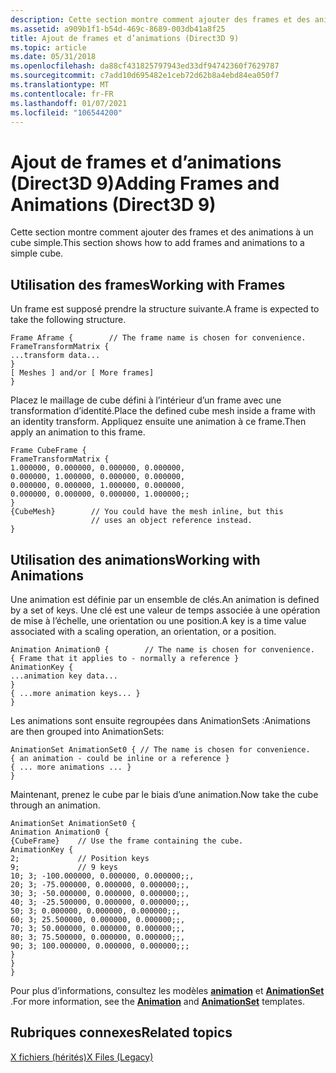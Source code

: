```yaml
---
description: Cette section montre comment ajouter des frames et des animations à un cube simple.
ms.assetid: a909b1f1-b54d-469c-8689-003db41a8f25
title: Ajout de frames et d’animations (Direct3D 9)
ms.topic: article
ms.date: 05/31/2018
ms.openlocfilehash: da88cf431825797943ed33df94742360f7629787
ms.sourcegitcommit: c7add10d695482e1ceb72d62b8a4ebd84ea050f7
ms.translationtype: MT
ms.contentlocale: fr-FR
ms.lasthandoff: 01/07/2021
ms.locfileid: "106544200"
---
```

# <a name="adding-frames-and-animations-direct3d-9"></a><span data-ttu-id="c115d-103">Ajout de frames et d’animations (Direct3D 9)</span><span class="sxs-lookup"><span data-stu-id="c115d-103">Adding Frames and Animations (Direct3D 9)</span></span>

<span data-ttu-id="c115d-104">Cette section montre comment ajouter des frames et des animations à un cube simple.</span><span class="sxs-lookup"><span data-stu-id="c115d-104">This section shows how to add frames and animations to a simple cube.</span></span>

## <a name="working-with-frames"></a><span data-ttu-id="c115d-105">Utilisation des frames</span><span class="sxs-lookup"><span data-stu-id="c115d-105">Working with Frames</span></span>

<span data-ttu-id="c115d-106">Un frame est supposé prendre la structure suivante.</span><span class="sxs-lookup"><span data-stu-id="c115d-106">A frame is expected to take the following structure.</span></span>


```
Frame Aframe {        // The frame name is chosen for convenience.
FrameTransformMatrix {
...transform data...
}
[ Meshes ] and/or [ More frames]
}
```



<span data-ttu-id="c115d-107">Placez le maillage de cube défini à l’intérieur d’un frame avec une transformation d’identité.</span><span class="sxs-lookup"><span data-stu-id="c115d-107">Place the defined cube mesh inside a frame with an identity transform.</span></span> <span data-ttu-id="c115d-108">Appliquez ensuite une animation à ce frame.</span><span class="sxs-lookup"><span data-stu-id="c115d-108">Then apply an animation to this frame.</span></span>


```
Frame CubeFrame {
FrameTransformMatrix {
1.000000, 0.000000, 0.000000, 0.000000,
0.000000, 1.000000, 0.000000, 0.000000,
0.000000, 0.000000, 1.000000, 0.000000,
0.000000, 0.000000, 0.000000, 1.000000;;
}
{CubeMesh}        // You could have the mesh inline, but this 
                  // uses an object reference instead.
}
```



## <a name="working-with-animations"></a><span data-ttu-id="c115d-109">Utilisation des animations</span><span class="sxs-lookup"><span data-stu-id="c115d-109">Working with Animations</span></span>

<span data-ttu-id="c115d-110">Une animation est définie par un ensemble de clés.</span><span class="sxs-lookup"><span data-stu-id="c115d-110">An animation is defined by a set of keys.</span></span> <span data-ttu-id="c115d-111">Une clé est une valeur de temps associée à une opération de mise à l’échelle, une orientation ou une position.</span><span class="sxs-lookup"><span data-stu-id="c115d-111">A key is a time value associated with a scaling operation, an orientation, or a position.</span></span>


```
Animation Animation0 {        // The name is chosen for convenience.
{ Frame that it applies to - normally a reference }
AnimationKey {
...animation key data...
}
{ ...more animation keys... }
}
```



<span data-ttu-id="c115d-112">Les animations sont ensuite regroupées dans AnimationSets :</span><span class="sxs-lookup"><span data-stu-id="c115d-112">Animations are then grouped into AnimationSets:</span></span>


```
AnimationSet AnimationSet0 { // The name is chosen for convenience.
{ an animation - could be inline or a reference }
{ ... more animations ... } 
} 
```



<span data-ttu-id="c115d-113">Maintenant, prenez le cube par le biais d’une animation.</span><span class="sxs-lookup"><span data-stu-id="c115d-113">Now take the cube through an animation.</span></span>


```
AnimationSet AnimationSet0 {
Animation Animation0 {
{CubeFrame}    // Use the frame containing the cube.
AnimationKey {
2;             // Position keys
9;             // 9 keys
10; 3; -100.000000, 0.000000, 0.000000;;,
20; 3; -75.000000, 0.000000, 0.000000;;,
30; 3; -50.000000, 0.000000, 0.000000;;,
40; 3; -25.500000, 0.000000, 0.000000;;,
50; 3; 0.000000, 0.000000, 0.000000;;,
60; 3; 25.500000, 0.000000, 0.000000;;,
70; 3; 50.000000, 0.000000, 0.000000;;,
80; 3; 75.500000, 0.000000, 0.000000;;,
90; 3; 100.000000, 0.000000, 0.000000;;;
}
}
}
```



<span data-ttu-id="c115d-114">Pour plus d’informations, consultez les modèles [**animation**](animation.md) et [**AnimationSet**](animationset.md) .</span><span class="sxs-lookup"><span data-stu-id="c115d-114">For more information, see the [**Animation**](animation.md) and [**AnimationSet**](animationset.md) templates.</span></span>

## <a name="related-topics"></a><span data-ttu-id="c115d-115">Rubriques connexes</span><span class="sxs-lookup"><span data-stu-id="c115d-115">Related topics</span></span>

<dl> <dt>

[<span data-ttu-id="c115d-116">X fichiers (hérités)</span><span class="sxs-lookup"><span data-stu-id="c115d-116">X Files (Legacy)</span></span>](x-files--legacy-.md)
</dt> </dl>

 

 



